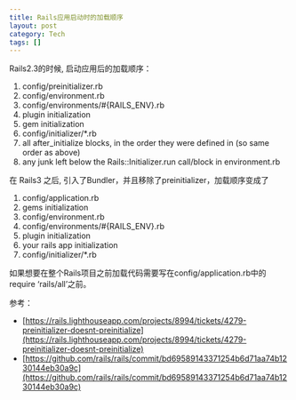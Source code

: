 ```yaml
---
title: Rails应用启动时的加载顺序
layout: post
category: Tech
tags: []
---
```



Rails2.3的时候, 启动应用后的加载顺序：
 

1. config/preinitializer.rb
2. config/environment.rb
3. config/environments/#{RAILS_ENV}.rb
4. plugin initialization
5. gem initialization
6. config/initializer/*.rb
7. all after_initialize blocks, in the order they were defined in (so same order as above)
8. any junk left below the Rails::Initializer.run call/block in environment.rb

在 Rails3 之后, 引入了Bundler，并且移除了preinitializer，加载顺序变成了
 
1. config/application.rb
2. gems initialization
3. config/environment.rb
4. config/environments/#{RAILS_ENV}.rb
5. plugin initialization
6. your rails app initialization
7. config/initializer/*.rb

如果想要在整个Rails项目之前加载代码需要写在config/application.rb中的require ‘rails/all’之前。
 

参考：
 
* [https://rails.lighthouseapp.com/projects/8994/tickets/4279-preinitializer-doesnt-preinitialize](https://rails.lighthouseapp.com/projects/8994/tickets/4279-preinitializer-doesnt-preinitialize)
* [https://github.com/rails/rails/commit/bd69589143371254b6d71aa74b1230144eb30a9c](https://github.com/rails/rails/commit/bd69589143371254b6d71aa74b1230144eb30a9c)